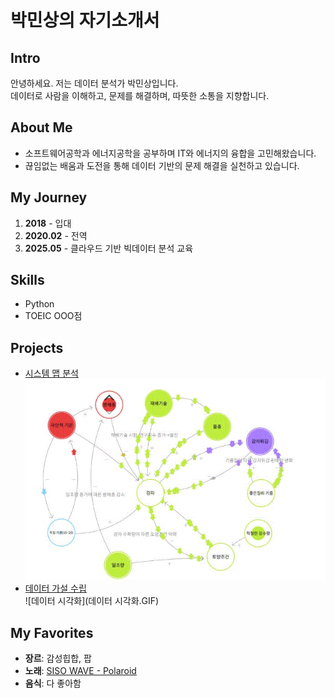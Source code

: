 # 박민상의 자기소개서

## Intro
안녕하세요. 저는 데이터 분석가 박민상입니다.  
데이터로 사람을 이해하고, 문제를 해결하며, 따뜻한 소통을 지향합니다.

## About Me
- 소프트웨어공학과 에너지공학을 공부하며 IT와 에너지의 융합을 고민해왔습니다.  
- 끊임없는 배움과 도전을 통해 데이터 기반의 문제 해결을 실천하고 있습니다.

## My Journey
1. **2018** - 입대  
2. **2020.02** - 전역  
3. **2025.05** - 클라우드 기반 빅데이터 분석 교육  

## Skills
- Python  
- TOEIC OOO점  

## Projects
- [시스템 맵 분석](#)  
  ![시스템맵](시스템맵.GIF)  
- [데이터 가설 수립](#)  
  ![데이터 시각화](데이터 시각화.GIF)  

## My Favorites
- **장르**: 감성힙합, 팝  
- **노래**: [SISO WAVE - Polaroid](https://www.youtube.com/watch?v=8qCg_RfRj8E)  
- **음식**: 다 좋아함  
